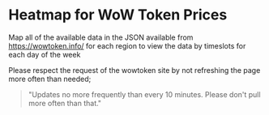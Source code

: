 # Heatmap for WoW Token Prices

Map all of the available data in the JSON available from https://wowtoken.info/ for each region to view the data by timeslots for each day of the week

Please respect the request of the wowtoken site by not refreshing the page more often than needed;
> "Updates no more frequently than every 10 minutes. Please don't pull more often than that."

